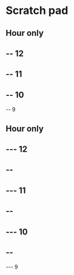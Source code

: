 # Scratch pad


Hour only
------------
-- 12
-
-- 11
-
-- 10
-
-- 9

Hour only
------------
--- 12
-
--
-
--- 11
-
--
-
--- 10
-
--
-
--- 9